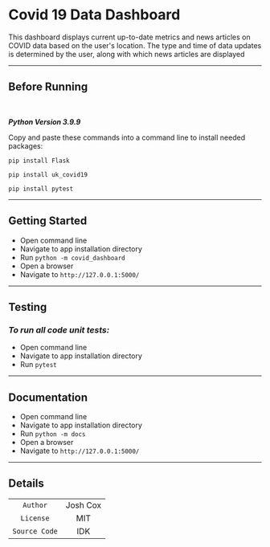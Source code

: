 # **Covid 19 Data Dashboard**

This dashboard displays current up-to-date metrics and news articles on COVID data based on the user's location.
The type and time of data updates is determined by the user, along with which news articles are displayed

---
## **Before Running**
<p>&nbsp;</p>

_**Python Version 3.9.9**_

Copy and paste these commands into a command line to install needed packages:

```
pip install Flask
```
```
pip install uk_covid19
```
```
pip install pytest
```
---
## **Getting Started**
- Open command line
- Navigate to app installation directory
- Run  ```python -m covid_dashboard```
- Open a browser
- Navigate to ```http://127.0.0.1:5000/```
---
## **Testing**
### *To run all code unit tests:*
- Open command line
- Navigate to app installation directory
- Run ```pytest```
---
## **Documentation**
- Open command line
- Navigate to app installation directory
- Run ```python -m docs```
- Open a browser
- Navigate to ```http://127.0.0.1:5000/```
---
## **Details**


|           |                         |
| :-------: |:-----------------------:|
|      ```Author```     |  Josh Cox   |
|     ```License```     |     MIT     |
|   ```Source Code```   |     IDK     |
